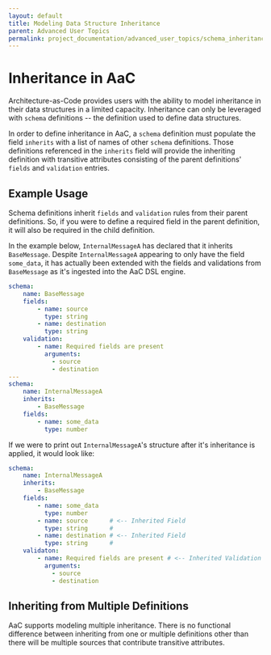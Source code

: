 ```yaml
---
layout: default
title: Modeling Data Structure Inheritance
parent: Advanced User Topics
permalink: project_documentation/advanced_user_topics/schema_inheritance
---
```


# Inheritance in AaC
Architecture-as-Code provides users with the ability to model inheritance in their data structures in a limited capacity. Inheritance can only be leveraged with `schema` definitions -- the definition used to define data structures.

In order to define inheritance in AaC, a `schema` definition must populate the field `inherits` with a list of names of other `schema` definitions. Those definitions referenced in the `inherits` field will provide the inheriting definition with transitive attributes consisting of the parent definitions' `fields` and `validation` entries.

## Example Usage
Schema definitions inherit `fields` and `validation` rules from their parent definitions. So, if you were to define a required field in the parent definition, it will also be required in the child definition.


In the example below, `InternalMessageA` has declared that it inherits `BaseMessage`. Despite `InternalMessageA` appearing to only have the field `some_data`, it has actually been extended with the fields and validations from `BaseMessage` as it's ingested into the AaC DSL engine.
```yaml
schema:
    name: BaseMessage
    fields:
        - name: source
          type: string
        - name: destination
          type: string
    validation:
        - name: Required fields are present
          arguments:
            - source
            - destination
---
schema:
    name: InternalMessageA
    inherits:
        - BaseMessage
    fields:
        - name: some_data
          type: number
```

If we were to print out `InternalMessageA`'s structure after it's inheritance is applied, it would look like:
```yaml
schema:
    name: InternalMessageA
    inherits:
        - BaseMessage
    fields:
        - name: some_data
          type: number
        - name: source      # <-- Inherited Field
          type: string      #
        - name: destination # <-- Inherited Field
          type: string      #
    validaton:
        - name: Required fields are present # <-- Inherited Validation
          arguments:
            - source
            - destination
```

## Inheriting from Multiple Definitions
AaC supports modeling multiple inheritance. There is no functional difference between inheriting from one or multiple definitions other than there will be multiple sources that contribute transitive attributes.

